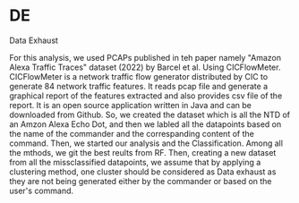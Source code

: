 # DE
Data Exhaust 

For this analysis, we used PCAPs published in teh paper namely "Amazon Alexa Traffic Traces" dataset (2022) by Barcel et al.
Using CICFlowMeter. CICFlowMeter is a network traffic flow generator distributed by CIC to generate 84 network traffic features. It reads pcap file and generate a graphical report of the features extracted and also provides csv file of the report. It is an open source application written in Java and can be downloaded from Github.
So, we created the dataset which is all the NTD of an Amzon Alexa Echo Dot, and then we labled all the datapoints based on the name of the commander and the correspanding content of the command. 
Then, we started our analysis and the Classification. Among all the mthods, we git the best reults from RF. Then, creating a new dataset from all the missclassified datapoints, we assume that by applying a clustering method, one cluster should be considered as Data exhaust as they are not being generated either by the commander or based on the user's command.
